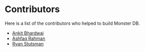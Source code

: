 # Contributors

Here is a list of the contributors who helped to build Monster DB.

- [Ankit Bhardwaj](https://ankitbhrdwj.github.io/)
- [Ashfaq Rahman](https://aagontuk.github.io/)
- [Ryan Stutsman](https://rstutsman.github.io/)
